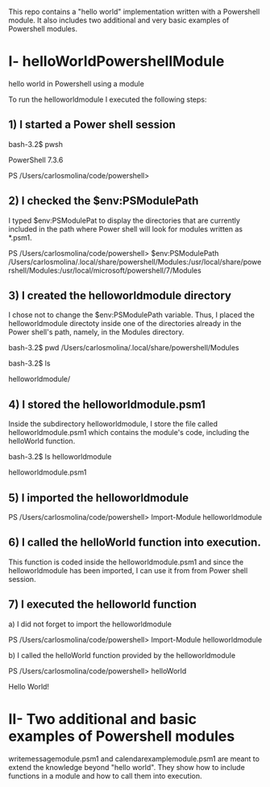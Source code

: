 This repo contains a "hello world" implementation written with a Powershell module. It also includes two additional and very basic examples of Powershell modules.


# I- helloWorldPowershellModule
hello world in Powershell using a module


To run the helloworldmodule I executed the following steps: 

     
## 1) I started a Power shell session
     
bash-3.2$ pwsh

PowerShell 7.3.6

PS /Users/carlosmolina/code/powershell> 


## 2) I checked the $env:PSModulePath

I typed $env:PSModulePat to display the directories that  are currently included in the path where Power shell
 will look for modules written as *.psm1. 
         
PS /Users/carlosmolina/code/powershell> $env:PSModulePath
/Users/carlosmolina/.local/share/powershell/Modules:/usr/local/share/powershell/Modules:/usr/local/microsoft/powershell/7/Modules


## 3) I created the helloworldmodule directory 

I chose not to change the $env:PSModulePath variable. Thus, I placed the helloworldmodule directoty inside one of the directories already in the Power shell's path, namely, in the Modules directory.

     
bash-3.2$ pwd
/Users/carlosmolina/.local/share/powershell/Modules

bash-3.2$ ls

helloworldmodule/
        
        
  
## 4) I stored the helloworldmodule.psm1

Inside the subdirectory helloworldmodule, I store the file called helloworldmodule.psm1 which contains the module's code, including the  helloWorld function.
  
bash-3.2$ ls helloworldmodule

helloworldmodule.psm1

    
## 5)  I imported the helloworldmodule
        
PS /Users/carlosmolina/code/powershell> Import-Module helloworldmodule



  
## 6) I called the helloWorld function into execution.

This function is coded inside the helloworldmodule.psm1 and since the helloworldmodule has been imported, I can use it from from Power shell session.


## 7) I executed  the helloworld function

a) I did not forget to import the helloworldmodule

PS /Users/carlosmolina/code/powershell> Import-Module helloworldmodule      


 b) I called the helloWorld function provided by the helloworldmodule

PS /Users/carlosmolina/code/powershell> helloWorld

Hello World!



# II- Two additional and basic examples of Powershell modules 

writemessagemodule.psm1 and calendarexamplemodule.psm1 are meant to extend the knowledge beyond "hello world". They show how to include functions in a module and how to call them into execution. 